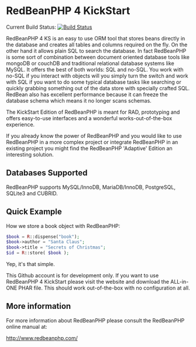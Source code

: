 RedBeanPHP 4 KickStart
======================

Current Build Status:
[![Build Status](https://secure.travis-ci.org/gabordemooij/RedBeanPHPKS.png)](http://travis-ci.org/gabordemooij/RedBeanPHPKS)

RedBeanPHP 4 KS is an easy to use ORM tool that stores beans directly in the
database and creates all tables and columns required on the fly.
On the other hand it allows plain SQL to search the database. In fact
RedBeanPHP is some sort of combination between document oriented database
tools like mongoDB or couchDB and traditional relational database systems
like MySQL. It offers the best of both worlds: SQL and no-SQL. You work
with no-SQL if you interact with objects will you simply turn the switch
and work with SQL if you want to do some typical database tasks like
searching or quickly grabbing something out of the data store with
specially crafted SQL. RedBean also has excellent performance because it
can freeze the database schema which means it no longer scans schemas.

The KickStart Edition of RedBeanPHP is meant for RAD, prototyping and
offers easy-to-use interfaces and a wonderful works-out-of-the-box
experience.

If you already know the power of RedBeanPHP and you would like to 
use RedBeanPHP in a more complex project or integrate RedBeanPHP in an
existing project you might find the RedBeanPHP 'Adaptive' Edition an
interesting solution.


Databases Supported
-------------------

RedBeanPHP supports MySQL/InnoDB, MariaDB/InnoDB, PostgreSQL, SQLite3 and CUBRID.

Quick Example
-------------

How we store a book object with RedBeanPHP:
```php
$book = R::dispense("book");
$book->author = "Santa Claus";
$book->title = "Secrets of Christmas";
$id = R::store( $book );
```

Yep, it's that simple.

This Github account is for development only.
If you want to use RedBeanPHP 4 KickStart please visit the website and
download the ALL-in-ONE PHAR file. This should work out-of-the-box
with no configuration at all.

More information
----------------

For more information about RedBeanPHP please consult
the RedBeanPHP online manual at:

http://www.redbeanphp.com/
